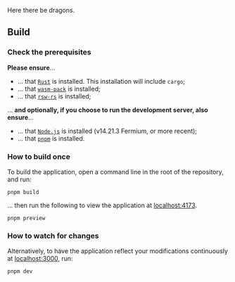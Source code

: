 Here there be dragons.

## Build

### Check the prerequisites
**Please ensure**…
- … that [`Rust`](https://www.rust-lang.org/tools/install) is installed. This installation will include `cargo`;
- … that [`wasm-pack`](https://rustwasm.github.io/wasm-pack/installer/) is installed;
- … that [`rsw-rs`](https://github.com/rwasm/rsw-rs) is installed;

… **and optionally, if you choose to run the development server, also ensure**…
- … that [`Node.js`](https://nodejs.org/en/download) is installed (v14.21.3 Fermium, or more recent);
- … that [`pnpm`](https://pnpm.io/installation) is installed.

### How to build once
To build the application, open a command line in the root of the repository, and run:
```
pnpm build
```
… then run the following to view the application at [localhost:4173](http://localhost:4173/).
```
pnpm preview
```

### How to watch for changes
Alternatively, to have the application reflect your modifications continuously at [localhost:3000](http://localhost:3000), run:
```
pnpm dev
```